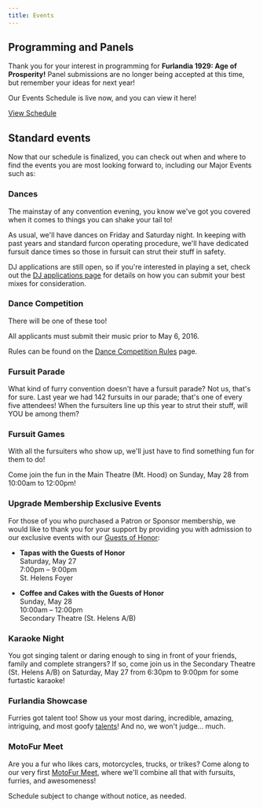 ```yaml
---
title: Events
---
```


Programming and Panels
---

Thank you for your interest in programming for **Furlandia 1929: Age of
Prosperity!** Panel submissions are no longer being accepted at this time,
but remember your ideas for next year!

Our Events Schedule is live now, and you can view it here!

<div class="text-center">
  <a href="schedule.html" class="btn-register">View Schedule</a>
</div>

Standard events
---

Now that our schedule is finalized, you can check out when and where to find the
events you are most looking forward to, including our Major Events such as:

### Dances

The mainstay of any convention evening, you know we've got you covered when it comes to things you can shake your tail to!

As usual, we'll have dances on Friday and Saturday night. In keeping with past years and standard furcon operating procedure, we'll have dedicated fursuit dance times so those in fursuit can strut their stuff in safety.

DJ applications are still open, so if you're interested in playing a set, check out the <a href="dj-applications.html" target="_blank">DJ applications page</a> for details on how you can submit your best mixes for consideration.

### Dance Competition

There will be one of these too!

All applicants must submit their music prior to May 6, 2016.

Rules can be found on the <a href="dance-comp.html" target="_blank">Dance Competition Rules</a> page.

### Fursuit Parade

What kind of furry convention doesn't have a fursuit parade?
Not us, that's for sure. Last year we had 142 fursuits in our parade; that's one of every five attendees!
When the fursuiters line up this year to strut their stuff, will YOU be among them?

### Fursuit Games

With all the fursuiters who show up, we'll just have to find something fun for them to do!

Come join the fun in the Main Theatre (Mt. Hood) on Sunday, May 28 from 10:00am to 12:00pm!

### Upgrade Membership Exclusive Events

For those of you who purchased a Patron or Sponsor membership, we would like to
thank you for your support by providing you with admission to our exclusive
events with our <a href="goh.html" target="_blank">Guests of Honor</a>:

*   **Tapas with the Guests of Honor**    
    Saturday, May 27    
    7:00pm &ndash; 9:00pm    
    St. Helens Foyer

*   **Coffee and Cakes with the Guests of Honor**    
    Sunday, May 28    
    10:00am &ndash; 12:00pm    
    Secondary Theatre (St. Helens A/B)

### Karaoke Night

You got singing talent or daring enough to sing in front of your friends, family and complete strangers?
If so, come join us in the Secondary Theatre (St. Helens A/B) on Saturday, May 27
from 6:30pm to 9:00pm for some furtastic karaoke!

### Furlandia Showcase

Furries got talent too! Show us your most daring, incredible, amazing, intriguing, and most goofy <a href="showcase.html" target="_blank">talents</a>!
And no, we won't judge&hellip; much.

### MotoFur Meet

Are you a fur who likes cars, motorcycles, trucks, or trikes? Come along to our
very first
<a href="motofur.html" target="_blank">MotoFur Meet</a>,
where we'll combine all that with fursuits, furries, and awesomeness!

<aside>
Schedule subject to change without notice, as needed.
</aside>
